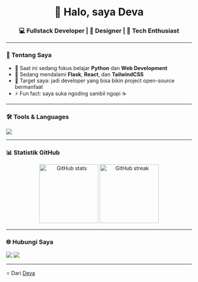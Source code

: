 <!-- Header -->
<h1 align="center">👋 Halo, saya Deva</h1>
<h3 align="center">💻 Fullstack Developer | 🎨 Designer | 🚀 Tech Enthusiast</h3>

---

### 🌟 Tentang Saya
- 🔭 Saat ini sedang fokus belajar **Python** dan **Web Development**  
- 🌱 Sedang mendalami **Flask**, **React**, dan **TailwindCSS**  
- 🎯 Target saya: jadi developer yang bisa bikin project open-source bermanfaat  
- ⚡ Fun fact: saya suka ngoding sambil ngopi ☕  

---

### 🛠️ Tools & Languages
<p align="left">
  <img src="https://skillicons.dev/icons?i=python,html,css,js,react,nodejs,tailwind,vscode,git,github" />
</p>

---

### 📊 Statistik GitHub
<p align="center">
  <img src="https://github-readme-stats.vercel.app/api?username=deva123&show_icons=true&theme=tokyonight" alt="GitHub stats" height="160" />
  <img src="https://github-readme-streak-stats.herokuapp.com/?user=deva123&theme=tokyonight" alt="GitHub streak" height="160" />
</p>

---

### 🌐 Hubungi Saya
<p align="left">
  <a href="https://instagram.com/username" target="_blank"><img src="https://img.shields.io/badge/Instagram-E4405F?style=for-the-badge&logo=instagram&logoColor=white"></a>
  <a href="mailto:username@email.com"><img src="https://img.shields.io/badge/Gmail-D14836?style=for-the-badge&logo=gmail&logoColor=white"></a>
</p>

---

⭐️ Dari [Deva](https://github.com/deva123)
